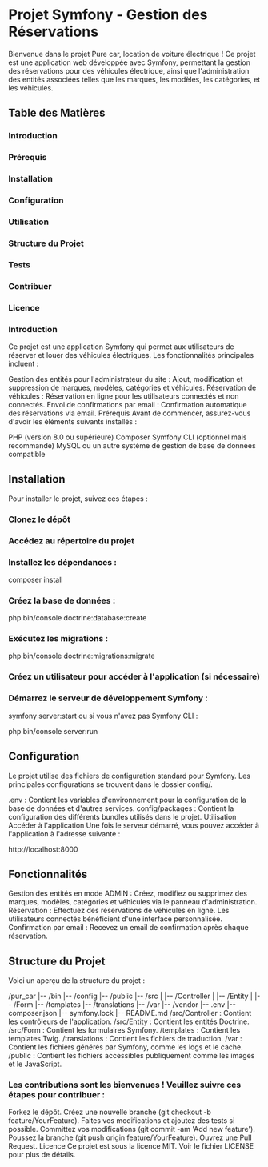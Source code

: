 # Projet Symfony - Gestion des Réservations
Bienvenue dans le projet Pure car, location de voiture électrique ! Ce projet est une application web développée avec Symfony, permettant la gestion des réservations pour des véhicules électrique, ainsi que l'administration des entités associées telles que les marques, les modèles, les catégories, et les véhicules.

## Table des Matières
### Introduction
### Prérequis
### Installation
### Configuration
### Utilisation
### Structure du Projet
### Tests
### Contribuer
### Licence
### Introduction
Ce projet est une application Symfony qui permet aux utilisateurs de réserver et louer des véhicules électriques. Les fonctionnalités principales incluent :

Gestion des entités pour l'administrateur du site : Ajout, modification et suppression de marques, modèles, catégories et véhicules.
Réservation de véhicules : Réservation en ligne pour les utilisateurs connectés et non connectés.
Envoi de confirmations par email : Confirmation automatique des réservations via email.
Prérequis
Avant de commencer, assurez-vous d'avoir les éléments suivants installés :

PHP (version 8.0 ou supérieure)
Composer
Symfony CLI (optionnel mais recommandé)
MySQL ou un autre système de gestion de base de données compatible

## Installation

Pour installer le projet, suivez ces étapes :

### Clonez le dépôt 

### Accédez au répertoire du projet 

### Installez les dépendances :

composer install

### Créez la base de données :

php bin/console doctrine:database:create

### Exécutez les migrations :

php bin/console doctrine:migrations:migrate

### Créez un utilisateur pour accéder à l'application (si nécessaire) 

### Démarrez le serveur de développement Symfony :

symfony server:start
ou si vous n'avez pas Symfony CLI :

php bin/console server:run

## Configuration

Le projet utilise des fichiers de configuration standard pour Symfony. Les principales configurations se trouvent dans le dossier config/.

.env : Contient les variables d'environnement pour la configuration de la base de données et d'autres services.
config/packages : Contient la configuration des différents bundles utilisés dans le projet.
Utilisation
Accéder à l'application
Une fois le serveur démarré, vous pouvez accéder à l'application à l'adresse suivante :

http://localhost:8000

## Fonctionnalités

Gestion des entités en mode ADMIN : Créez, modifiez ou supprimez des marques, modèles, catégories et véhicules via le panneau d'administration.
Réservation : Effectuez des réservations de véhicules en ligne. Les utilisateurs connectés bénéficient d'une interface personnalisée.
Confirmation par email : Recevez un email de confirmation après chaque réservation.

## Structure du Projet
Voici un aperçu de la structure du projet :

/pur_car
|-- /bin
|-- /config
|-- /public
|-- /src
|   |-- /Controller
|   |-- /Entity
|   |-- /Form
|-- /templates
|-- /translations
|-- /var
|-- /vendor
|-- .env
|-- composer.json
|-- symfony.lock
|-- README.md
/src/Controller : Contient les contrôleurs de l'application.
/src/Entity : Contient les entités Doctrine.
/src/Form : Contient les formulaires Symfony.
/templates : Contient les templates Twig.
/translations : Contient les fichiers de traduction.
/var : Contient les fichiers générés par Symfony, comme les logs et le cache.
/public : Contient les fichiers accessibles publiquement comme les images et le JavaScript.

### Les contributions sont les bienvenues ! Veuillez suivre ces étapes pour contribuer :

Forkez le dépôt.
Créez une nouvelle branche (git checkout -b feature/YourFeature).
Faites vos modifications et ajoutez des tests si possible.
Committez vos modifications (git commit -am 'Add new feature').
Poussez la branche (git push origin feature/YourFeature).
Ouvrez une Pull Request.
Licence
Ce projet est sous la licence MIT. Voir le fichier LICENSE pour plus de détails.

